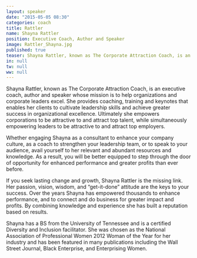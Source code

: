 ```yaml
---
layout: speaker
date: "2015-05-05 08:30"
categories: coach
title: Rattler
name: Shayna Rattler
position: Executive Coach, Author and Speaker
image: Rattler_Shayna.jpg
published: true
teaser: Shayna Rattler, known as The Corporate Attraction Coach, is an executive coach, author and speaker whose mission is to help organizations and corporate leaders excel.
in: null
tw: null
ww: null
---
```

Shayna Rattler, known as The Corporate Attraction Coach, is an executive coach, author and speaker whose mission is to help organizations and corporate leaders excel. She provides coaching, training and keynotes that enables her clients to cultivate leadership skills and achieve greater success in organizational excellence.  Ultimately she empowers corporations to be attractive to and attract top talent, while simultaneously empowering leaders to be attractive to and attract top employers. 

Whether engaging Shayna as a consultant to enhance your company culture, as a coach to strengthen your leadership team, or to speak to your audience, avail yourself to her relevant and abundant resources and knowledge. As a result, you will be better equipped to step through the door of opportunity for enhanced performance and greater profits than ever before. 

If you seek lasting change and growth, Shayna Rattler is the missing link. Her passion, vision, wisdom, and “get-it-done” attitude are the keys to your success.  Over the years Shayna has empowered thousands to enhance performance, and to connect and do business for greater impact and profits. By combining knowledge and experience she has built a reputation based on results.

Shayna has a BS from the University of Tennessee and is a certified Diversity and Inclusion facilitator.  She was chosen as the National Association of Professional Women 2012 Woman of the Year for her industry and has been featured in many publications including the Wall Street Journal, Black Enterprise, and Enterprising Women.